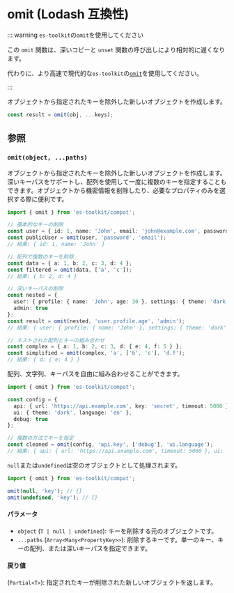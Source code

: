 # omit (Lodash 互換性)

::: warning `es-toolkit`の`omit`を使用してください

この `omit` 関数は、深いコピーと `unset` 関数の呼び出しにより相対的に遅くなります。

代わりに、より高速で現代的な`es-toolkit`の[`omit`](../../object/omit.md)を使用してください。

:::

オブジェクトから指定されたキーを除外した新しいオブジェクトを作成します。

```typescript
const result = omit(obj, ...keys);
```

## 参照

### `omit(object, ...paths)`

オブジェクトから指定されたキーを除外した新しいオブジェクトを作成します。深いキーパスをサポートし、配列を使用して一度に複数のキーを指定することもできます。オブジェクトから機密情報を削除したり、必要なプロパティのみを選択する際に便利です。

```typescript
import { omit } from 'es-toolkit/compat';

// 基本的なキーの削除
const user = { id: 1, name: 'John', email: 'john@example.com', password: 'secret' };
const publicUser = omit(user, 'password', 'email');
// 結果: { id: 1, name: 'John' }

// 配列で複数のキーを削除
const data = { a: 1, b: 2, c: 3, d: 4 };
const filtered = omit(data, ['a', 'c']);
// 結果: { b: 2, d: 4 }

// 深いキーパスの削除
const nested = {
  user: { profile: { name: 'John', age: 30 }, settings: { theme: 'dark' } },
  admin: true
};
const result = omit(nested, 'user.profile.age', 'admin');
// 結果: { user: { profile: { name: 'John' }, settings: { theme: 'dark' } } }

// ネストされた配列とキーの組み合わせ
const complex = { a: 1, b: 2, c: 3, d: { e: 4, f: 5 } };
const simplified = omit(complex, 'a', ['b', 'c'], 'd.f');
// 結果: { d: { e: 4 } }
```

配列、文字列、キーパスを自由に組み合わせることができます。

```typescript
import { omit } from 'es-toolkit/compat';

const config = {
  api: { url: 'https://api.example.com', key: 'secret', timeout: 5000 },
  ui: { theme: 'dark', language: 'en' },
  debug: true
};

// 複数の方法でキーを指定
const cleaned = omit(config, 'api.key', ['debug'], 'ui.language');
// 結果: { api: { url: 'https://api.example.com', timeout: 5000 }, ui: { theme: 'dark' } }
```

`null`または`undefined`は空のオブジェクトとして処理されます。

```typescript
import { omit } from 'es-toolkit/compat';

omit(null, 'key'); // {}
omit(undefined, 'key'); // {}
```

#### パラメータ

- `object` (`T | null | undefined`): キーを削除する元のオブジェクトです。
- `...paths` (`Array<Many<PropertyKey>>`): 削除するキーです。単一のキー、キーの配列、または深いキーパスを指定できます。

#### 戻り値

(`Partial<T>`): 指定されたキーが削除された新しいオブジェクトを返します。
